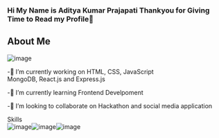 ### Hi My Name is Aditya Kumar Prajapati Thankyou for Giving Time to Read my Profile👋
## About Me <br/>
![image](https://user-images.githubusercontent.com/99543597/174028143-05cf10e8-0c73-4966-bc5d-25c8c491b363.png)







 -🔭 I’m currently working on HTML, CSS, JavaScript <br/>
MongoDB, React.js and Express.js<br/>

-🌱 I’m currently learning Frontend Develpoment<br/>
 
 -👯 I’m looking to collaborate on Hackathon and social media application<br/>
 
 Skills <br/>
 ![image](https://user-images.githubusercontent.com/99543597/174036116-e41a31db-cbf9-439f-9908-6aab3dbf6d51.png)![image](https://user-images.githubusercontent.com/99543597/174036169-2325c3f4-1d30-4248-aeaf-abd477d9c3b1.png)![image](https://user-images.githubusercontent.com/99543597/174036196-70df8460-2982-4f5b-b2ad-a6ce69c03df7.png)



 

